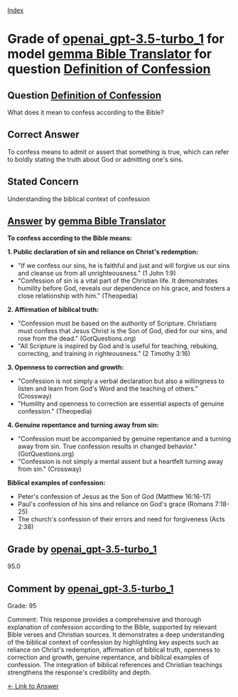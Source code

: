 
[Index](../../../../index.md)
# Grade of [openai_gpt-3.5-turbo_1](../../../grading_models/openai_gpt-3.5-turbo_1.md) for model [gemma Bible Translator](../../../answering_models/gemma_Bible_Translator.md) for question [Definition of Confession](../../../questions/Definition_of_Confession.md)

## Question [Definition of Confession](../../../questions/Definition_of_Confession.md)
What does it mean to confess according to the Bible?

## Correct Answer
To confess means to admit or assert that something is true, which can refer to boldly stating the truth about God or admitting one's sins.

## Stated Concern
Understanding the biblical context of confession

## [Answer](../Definition_of_Confession.md) by [gemma Bible Translator](../../../answering_models/gemma_Bible_Translator.md)
**To confess according to the Bible means:**

**1. Public declaration of sin and reliance on Christ's redemption:**

* "If we confess our sins, he is faithful and just and will forgive us our sins and cleanse us from all unrighteousness." (1 John 1:9)
* "Confession of sin is a vital part of the Christian life. It demonstrates humility before God, reveals our dependence on his grace, and fosters a close relationship with him." (Theopedia)

**2. Affirmation of biblical truth:**

* "Confession must be based on the authority of Scripture. Christians must confess that Jesus Christ is the Son of God, died for our sins, and rose from the dead." (GotQuestions.org)
* "All Scripture is inspired by God and is useful for teaching, rebuking, correcting, and training in righteousness." (2 Timothy 3:16)

**3. Openness to correction and growth:**

* "Confession is not simply a verbal declaration but also a willingness to listen and learn from God's Word and the teaching of others." (Crossway)
* "Humility and openness to correction are essential aspects of genuine confession." (Theopedia)

**4. Genuine repentance and turning away from sin:**

* "Confession must be accompanied by genuine repentance and a turning away from sin. True confession results in changed behavior." (GotQuestions.org)
* "Confession is not simply a mental assent but a heartfelt turning away from sin." (Crossway)

**Biblical examples of confession:**

* Peter's confession of Jesus as the Son of God (Matthew 16:16-17)
* Paul's confession of his sins and reliance on God's grace (Romans 7:18-25)
* The church's confession of their errors and need for forgiveness (Acts 2:38)

## Grade by [openai_gpt-3.5-turbo_1](../../../grading_models/openai_gpt-3.5-turbo_1.md)
95.0

## Comment by [openai_gpt-3.5-turbo_1](../../../grading_models/openai_gpt-3.5-turbo_1.md)
Grade: 95

Comment: This response provides a comprehensive and thorough explanation of confession according to the Bible, supported by relevant Bible verses and Christian sources. It demonstrates a deep understanding of the biblical context of confession by highlighting key aspects such as reliance on Christ's redemption, affirmation of biblical truth, openness to correction and growth, genuine repentance, and biblical examples of confession. The integration of biblical references and Christian teachings strengthens the response's credibility and depth.

[&lt;- Link to Answer](../Definition_of_Confession.md)
